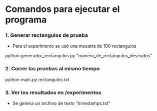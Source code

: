 # Comandos para ejecutar el programa

### 1. Generar rectangulos de prueba

- Para el experimento se usó una muestra de 100 rectangulos

python generador_rectangulos.py "número_de_rectángulos_deseados"

### 2. Correr las pruebas al mismo tiempo

python main.py rectangulos.txt


### 3. Ver los resultados en /experimentos

- Se genera un archivo de texto "timestamps.txt"
